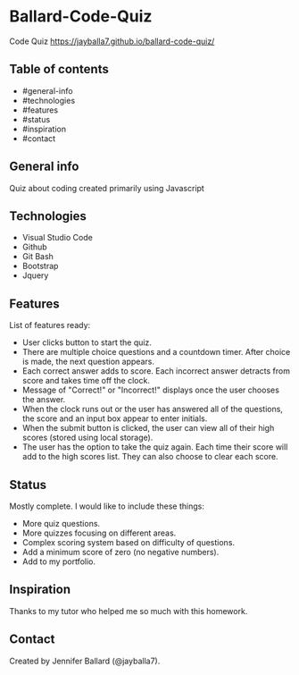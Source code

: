 # Ballard-Code-Quiz
Code Quiz
https://jayballa7.github.io/ballard-code-quiz/

## Table of contents
* #general-info
* #technologies
* #features
* #status
* #inspiration
* #contact

## General info
Quiz about coding created primarily using Javascript

## Technologies
* Visual Studio Code
* Github
* Git Bash
* Bootstrap
* Jquery

## Features
List of features ready:
* User clicks button to start the quiz. 
* There are multiple choice questions and a countdown timer. After choice is made, the next question appears.
* Each correct answer adds to score. Each incorrect answer detracts from score and takes time off the clock.
* Message of "Correct!" or "Incorrect!" displays once the user chooses the answer.
* When the clock runs out or the user has answered all of the questions, the score and an input box appear to enter initials.
* When the submit button is clicked, the user can view all of their high scores (stored using local storage).
* The user has the option to take the quiz again. Each time their score will add to the high scores list. They can also choose to clear each score.

## Status
Mostly complete. I would like to include these things:
* More quiz questions.
* More quizzes focusing on different areas.
* Complex scoring system based on difficulty of questions.
* Add a minimum score of zero (no negative numbers).
* Add to my portfolio.

## Inspiration
Thanks to my tutor who helped me so much with this homework.

## Contact
Created by Jennifer Ballard (@jayballa7).